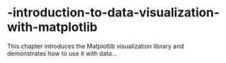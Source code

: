 # -introduction-to-data-visualization-with-matplotlib




This chapter introduces the Matplotlib visualization library and demonstrates how to use it with data...

